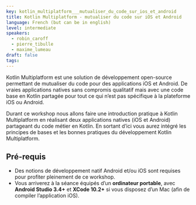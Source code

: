 ```yaml
---
key: kotlin_multiplatform___mutualiser_du_code_sur_ios_et_android
title: Kotlin Multiplatform - mutualiser du code sur iOS et Android
language: French (but can be in english)
level: intermediate
speakers:
  - robin_caroff
  - pierre_tibulle
  - maxime_lumeau
draft: false
tags:
---
```

Kotlin Multiplatform est une solution de développement open-source permettant de mutualiser du code pour des applications iOS et Android. De vraies applications natives sans compromis qualitatif mais avec une code base en Kotlin partagée pour tout ce qui n’est pas spécifique à la plateforme iOS ou Android.

Durant ce workshop nous allons faire une introduction pratique à Kotlin Multiplatform en réalisant deux applications natives (iOS et Android) partageant du code métier en Kotlin. En sortant d’ici vous aurez intégré les principes de bases et les bonnes pratiques du développement Kotlin Multiplatform.

## Pré-requis

  * Des notions de développement natif Android et/ou iOS sont requises pour profiter pleinement de ce workshop.
  * Vous arriverez à la séance équipés d’un **ordinateur portable**, avec **Android Studio 3.4+** et **XCode 10.2+** si vous disposez d’un Mac (afin de compiler l’application iOS).


